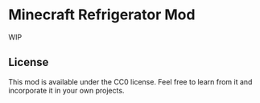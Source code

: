 # Minecraft Refrigerator Mod

WIP


## License

This mod is available under the CC0 license. Feel free to learn from it and incorporate it in your own projects.
